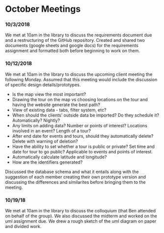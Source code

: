 # October Meetings  

### 10/3/2018  
We met at 10am in the library to discuss the requirements document due and a restructuring of the GitHub repository. Created and shared 
two documents (google sheets and google docs) for the requirements assignment and formatted both before beginning to work on them. 

### 10/12/2018
We met at 10am in the library to discuss the upcoming client meeting the following Monday. Assumed that this meeting would include the
discussion of specific design details/prototypes.  
  * Is the map view the most important?
  * Drawing the tour on the map vs choosing locations on the tour and having the website generate the best path?
  * View of existing data - tabs, filter system, etc?
  * When should the clients' outside data be imported? Do they schedule it? Automatically? Nightly?
  * Any limits on adding data? Number or points of interest? Locations involved in an event? Length of a tour?
  * After end date for events and tours, should they automatically delete? Delete with warning of deletion? 
  * Have the ability to set whether a tour is public or private? Set time and date for tour to go public? Applicable to events and points of
  interest.
  * Automatically calculate latitude and longitude?
  * How are the identifiers generated?
  
Discussed the database schema and what it entails along with the suggestion of each member creating their own prototype version and discussing the differences and similarites before bringing them to the meeting.  

### 10/19/18
We met at 10am in the library to discuss the colloquium (that Ben attended on behalf of the group). We also discussed the midterm and worked on the uml assignment due. We drew a rough sketch of the uml diagram on paper and divided work. 

